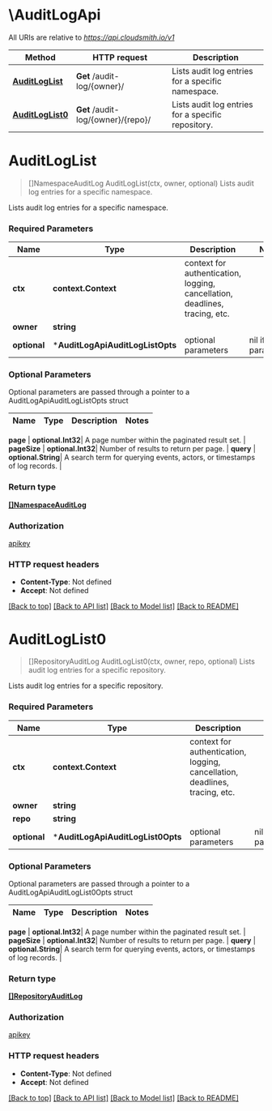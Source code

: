 # \AuditLogApi

All URIs are relative to *https://api.cloudsmith.io/v1*

Method | HTTP request | Description
------------- | ------------- | -------------
[**AuditLogList**](AuditLogApi.md#AuditLogList) | **Get** /audit-log/{owner}/ | Lists audit log entries for a specific namespace.
[**AuditLogList0**](AuditLogApi.md#AuditLogList0) | **Get** /audit-log/{owner}/{repo}/ | Lists audit log entries for a specific repository.


# **AuditLogList**
> []NamespaceAuditLog AuditLogList(ctx, owner, optional)
Lists audit log entries for a specific namespace.

Lists audit log entries for a specific namespace.

### Required Parameters

Name | Type | Description  | Notes
------------- | ------------- | ------------- | -------------
 **ctx** | **context.Context** | context for authentication, logging, cancellation, deadlines, tracing, etc.
  **owner** | **string**|  | 
 **optional** | ***AuditLogApiAuditLogListOpts** | optional parameters | nil if no parameters

### Optional Parameters
Optional parameters are passed through a pointer to a AuditLogApiAuditLogListOpts struct

Name | Type | Description  | Notes
------------- | ------------- | ------------- | -------------

 **page** | **optional.Int32**| A page number within the paginated result set. | 
 **pageSize** | **optional.Int32**| Number of results to return per page. | 
 **query** | **optional.String**| A search term for querying events, actors, or timestamps of log records. | 

### Return type

[**[]NamespaceAuditLog**](NamespaceAuditLog.md)

### Authorization

[apikey](../README.md#apikey)

### HTTP request headers

 - **Content-Type**: Not defined
 - **Accept**: Not defined

[[Back to top]](#) [[Back to API list]](../README.md#documentation-for-api-endpoints) [[Back to Model list]](../README.md#documentation-for-models) [[Back to README]](../README.md)

# **AuditLogList0**
> []RepositoryAuditLog AuditLogList0(ctx, owner, repo, optional)
Lists audit log entries for a specific repository.

Lists audit log entries for a specific repository.

### Required Parameters

Name | Type | Description  | Notes
------------- | ------------- | ------------- | -------------
 **ctx** | **context.Context** | context for authentication, logging, cancellation, deadlines, tracing, etc.
  **owner** | **string**|  | 
  **repo** | **string**|  | 
 **optional** | ***AuditLogApiAuditLogList0Opts** | optional parameters | nil if no parameters

### Optional Parameters
Optional parameters are passed through a pointer to a AuditLogApiAuditLogList0Opts struct

Name | Type | Description  | Notes
------------- | ------------- | ------------- | -------------


 **page** | **optional.Int32**| A page number within the paginated result set. | 
 **pageSize** | **optional.Int32**| Number of results to return per page. | 
 **query** | **optional.String**| A search term for querying events, actors, or timestamps of log records. | 

### Return type

[**[]RepositoryAuditLog**](RepositoryAuditLog.md)

### Authorization

[apikey](../README.md#apikey)

### HTTP request headers

 - **Content-Type**: Not defined
 - **Accept**: Not defined

[[Back to top]](#) [[Back to API list]](../README.md#documentation-for-api-endpoints) [[Back to Model list]](../README.md#documentation-for-models) [[Back to README]](../README.md)

